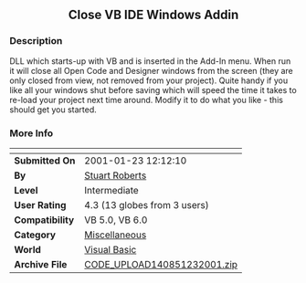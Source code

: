 ﻿<div align="center">

## Close VB IDE Windows Addin


</div>

### Description

DLL which starts-up with VB and is inserted in the Add-In menu. When run it will close all Open Code and Designer windows from the screen (they are only closed from view, not removed from your project). Quite handy if you like all your windows shut before saving which will speed the time it takes to re-load your project next time around. Modify it to do what you like - this should get you started.
 
### More Info
 


<span>             |<span>
---                |---
**Submitted On**   |2001-01-23 12:12:10
**By**             |[Stuart Roberts](https://github.com/Planet-Source-Code/PSCIndex/blob/master/ByAuthor/stuart-roberts.md)
**Level**          |Intermediate
**User Rating**    |4.3 (13 globes from 3 users)
**Compatibility**  |VB 5\.0, VB 6\.0
**Category**       |[Miscellaneous](https://github.com/Planet-Source-Code/PSCIndex/blob/master/ByCategory/miscellaneous__1-1.md)
**World**          |[Visual Basic](https://github.com/Planet-Source-Code/PSCIndex/blob/master/ByWorld/visual-basic.md)
**Archive File**   |[CODE\_UPLOAD140851232001\.zip](https://github.com/Planet-Source-Code/stuart-roberts-close-vb-ide-windows-addin__1-14647/archive/master.zip)








